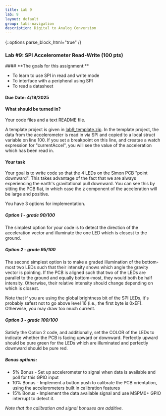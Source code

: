 ```yaml
---
title: Lab 9
lab: 9
layout: default
group: labs-navigation
description: Digital to Analog Conversion
---
```


{::options parse_block_html="true" /}

### Lab #9: SPI Accelerometer Read-Write  (100 pts)

<div class="alert alert-info" role="alert">
#### **The goals for this assignment:**

  - To learn to use SPI in read and write mode
  - To interface with a peripheral using SPI
  - To read a datasheet
  
</div>

<div class="alert alert-danger" role="alert">

#### Due Date: 4/19/2025

#### What should be turned in?
Your code files and a text README file.

</div>

A template project is given in [lab9_template.zip](lab9_template.zip). In the template 
project, the data from the accelerometer is read in via SPI and copied to a local
struct variable on line 100. If you set a breakpoint on this line, and creatae a
watch expression for "currentAccel", you will see the value of the acceleration
which has been read in.

#### Your task
Your goal is to write code so that the 4 LEDs on the Simon PCB "point downward".
This takes advantage of the fact that we are always experiencing the earth's
gravitational pull downward. You can see this by sitting the PCB flat, in
which case the z component of the acceleration will be large and positive.

You have 3 options for implementation.

##### Option 1 - grade 90/100
The simplest option for your code is to detect the direction of the acceleration 
vector and illuminate the one LED which is closest to the ground.

##### Option 2 - grade 95/100
The second simplest option is to make a graded illumination of the bottom-most
two LEDs such that their intensity shows which angle the gravity vector
is pointing. If the PCB is aligned such that two of the LEDs are parallel to the
ground and equally bottom-most, they would both be half intensity. Otherwise,
their relative intensity should change depending on which is closest.

Note that if you are using the global brightness bit of the SPI LEDs, it's 
probably safest not to go above level 16 (i.e., the first byte is 0xEF).
Otherwise, you may draw too much current.

##### Option 3 - grade 100/100
Satisfy the Option 2 code, and additionally, set the COLOR of the LEDs to
indicate whether the PCB is facing upward or downward. Perfectly upward should
be pure green for the LEDs which are illuminated and perfectly downward
should be pure red.


##### Bonus options:

  - 5% Bonus - Set up accelerometer to signal when data is available and poll for this GPIO input
  - 10% Bonus - Implement a button push to calibrate the PCB orientation, using the accelerometers built in calibration features
  - 15% Bonus -  Implement the data available signal and use MSPM0+ GPIO interrupt to detect it.

  _Note that the calibration and signal bonuses are additive._
